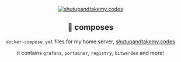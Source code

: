 <div align=center>

[![shutupandtakemy.codes](https://shutupandtakemy.codes/screenshot.png)](https://shutupandtakemy.codes)

## :rocket: composes
`docker-compose.yml` files for my home server, [shutupandtakemy.codes](https://shutupandtakemy.codes)

it contains `grafana`, `portainer`, `registry`, `bitwarden` and more!
